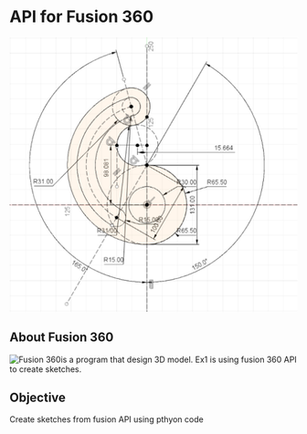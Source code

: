 # API for Fusion 360

![](Ex_1.png)
## About Fusion 360
![Fusion 360](https://www.autodesk.com/products/fusion-360/overview#banner)is a program that design 3D model. Ex1 is using fusion 360 API to create sketches.  

## Objective
Create sketches from fusion API using pthyon code

